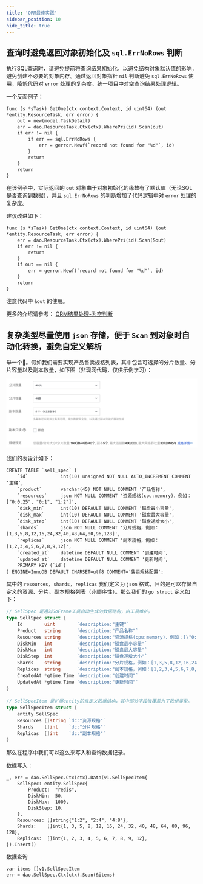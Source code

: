 ```yaml
---
title: 'ORM最佳实践'
sidebar_position: 10
hide_title: true
---
```


## 查询时避免返回对象初始化及 `sql.ErrNoRows` 判断

执行SQL查询时，请避免提前将查询结果初始化，以避免结构对象默认值的影响，避免创建不必要的对象内存。通过返回对象指针 `nil` 判断避免 `sql.ErrNoRows` 使用，降低代码对 `error` 处理的复杂度、统一项目中对空查询结果处理逻辑。

一个反面例子：

```
func (s *sTask) GetOne(ctx context.Context, id uint64) (out *entity.ResourceTask, err error) {
	out = new(model.TaskDetail)
	err = dao.ResourceTask.Ctx(ctx).WherePri(id).Scan(out)
	if err != nil {
		if err == sql.ErrNoRows {
			err = gerror.Newf(`record not found for "%d"`, id)
		}
		return
	}
	return
}
```

在该例子中，实际返回的 `out` 对象由于对象初始化的缘故有了默认值（无论SQL是否查询到数据），并且 `sql.ErrNoRows` 的判断增加了代码逻辑中对 `error` 处理的复杂度。

建议改进如下：

```
func (s *sTask) GetOne(ctx context.Context, id uint64) (out *entity.ResourceTask, err error) {
	err = dao.ResourceTask.Ctx(ctx).WherePri(id).Scan(&out)
	if err != nil {
		return
	}
	if out == nil {
		err = gerror.Newf(`record not found for "%d"`, id)
	}
	return
}
```

注意代码中 `&out` 的使用。

更多的介绍请参考： [ORM结果处理-为空判断](output/goframe-v2.2-md/核心组件-重点/数据库ORM/ORM结果处理/ORM结果处理-为空判断)

## 复杂类型尽量使用 `json` 存储，便于 `Scan` 到对象时自动化转换，避免自定义解析

举一个🌰。假如我们需要实现产品售卖规格列表，其中包含可选择的分片数量、分片容量以及副本数量，如下图（非现网代码，仅供示例学习）：

![](/markdown/daec9ea03f44d2866051b28e8157e3ef.png)

我们的表设计如下：

```
CREATE TABLE `sell_spec` (
    `id`            int(10) unsigned NOT NULL AUTO_INCREMENT COMMENT '主键',
    `product`       varchar(45) NOT NULL COMMENT '产品名称',
    `resources`     json NOT NULL COMMENT '资源规格(cpu:memory)，例如：["0:0.25", "0:1", "1:2"]',
    `disk_min`      int(10) DEFAULT NULL COMMENT '磁盘最小容量',
    `disk_max`      int(10) DEFAULT NULL COMMENT '磁盘最大容量',
    `disk_step`     int(10) DEFAULT NULL COMMENT '磁盘递增大小',
    `shards`        json NOT NULL COMMENT '分片规格，例如：[1,3,5,8,12,16,24,32,40,48,64,80,96,128]',
    `replicas`      json NOT NULL COMMENT '副本规格，例如：[1,2,3,4,5,6,7,8,9,12]',
    `created_at`    datetime DEFAULT NULL COMMENT '创建时间',
    `updated_at`    datetime DEFAULT NULL COMMENT '更新时间',
    PRIMARY KEY (`id`)
) ENGINE=InnoDB DEFAULT CHARSET=utf8 COMMENT='售卖规格配置';
```

其中的 `resources, shards, replicas` 我们定义为 `json` 格式，目的是可以存储自定义的资源、分片、副本规格列表（非顺序性）。那么我们的 `go struct` 定义如下：

```go
// SellSpec 是通过GoFrame工具自动生成的数据结构，由工具维护。
type SellSpec struct {
	Id        uint        `description:"主键"`
	Product   string      `description:"产品名称"`
	Resources string      `description:"资源规格(cpu:memory)，例如：[\"0:0.25\", \"0:1\", \"1:2\"]"`
	DiskMin   int         `description:"磁盘最小容量"`
	DiskMax   int         `description:"磁盘最大容量"`
	DiskStep  int         `description:"磁盘递增大小"`
	Shards    string      `description:"分片规格，例如：[1,3,5,8,12,16,24,32,40,48,64,80,96,128]"`
	Replicas  string      `description:"副本规格，例如：[1,2,3,4,5,6,7,8,9,12]"`
	CreatedAt *gtime.Time `description:"创建时间"`
	UpdatedAt *gtime.Time `description:"更新时间"`
}

// SellSpecItem 是扩展entity的自定义数据结构，其中部分字段被覆盖为了数组类型。
type SellSpecItem struct {
	entity.SellSpec
	Resources []string `dc:"资源规格"`
	Shards    []int    `dc:"分片规格"`
	Replicas  []int    `dc:"副本规格"`
}
```

那么在程序中我们可以这么来写入和查询数据记录。

数据写入：

```
_, err = dao.SellSpec.Ctx(ctx).Data(v1.SellSpecItem{
	SellSpec: entity.SellSpec{
		Product:  "redis",
		DiskMin:  50,
		DiskMax:  1000,
		DiskStep: 10,
	},
	Resources: []string{"1:2", "2:4", "4:8"},
	Shards:    []int{1, 3, 5, 8, 12, 16, 24, 32, 40, 48, 64, 80, 96, 128},
	Replicas:  []int{1, 2, 3, 4, 5, 6, 7, 8, 9, 12},
}).Insert()
```

数据查询

```
var items []v1.SellSpecItem
err = dao.SellSpec.Ctx(ctx).Scan(&items)
```